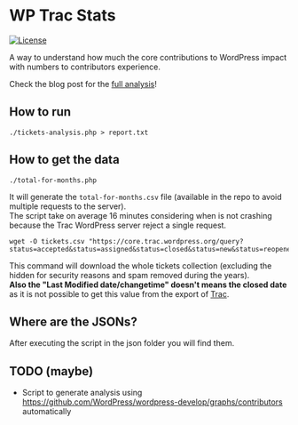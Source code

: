 # WP Trac Stats
[![License](https://img.shields.io/badge/License-GPL%20v3-blue.svg)](http://www.gnu.org/licenses/gpl-3.0)   

A way to understand how much the core contributions to WordPress impact with numbers to contributors experience.

Check the blog post for the [full analysis](https://daniele.tech/wordpress-core-contributions-by-tickets-numbers/)!

## How to run

`./tickets-analysis.php > report.txt`

## How to get the data

`./total-for-months.php`

It will generate the `total-for-months.csv` file (available in the repo to avoid multiple requests to the server).  
The script take on average 16 minutes considering when is not crashing because the Trac WordPress server reject a single request.

```
wget -O tickets.csv "https://core.trac.wordpress.org/query?status=accepted&status=assigned&status=closed&status=new&status=reopened&status=reviewing&format=csv&col=id&col=summary&col=status&col=owner&col=type&col=priority&col=milestone&col=component&col=version&col=time&col=changetime&col=resolution&col=reporter&col=keywords&order=time"
```

This command will download the whole tickets collection (excluding the hidden for security reasons and spam removed during the years).  
**Also the "Last Modified date/changetime" doesn't means the closed date** as it is not possible to get this value from the export of [Trac](https://trac.edgewall.org/).

## Where are the JSONs?

After executing the script in the json folder you will find them.

## TODO (maybe)

* Script to generate analysis using https://github.com/WordPress/wordpress-develop/graphs/contributors automatically
